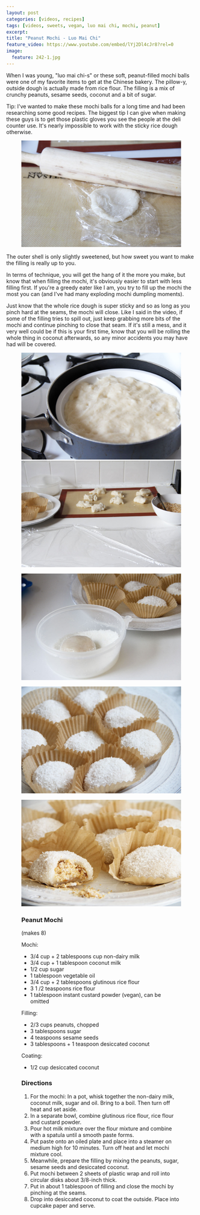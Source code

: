 ```yaml
---
layout: post
categories: [videos, recipes]
tags: [videos, sweets, vegan, luo mai chi, mochi, peanut]
excerpt: 
title: "Peanut Mochi - Luo Mai Chi"
feature_video: https://www.youtube.com/embed/lYj2Dl4cJr8?rel=0
image:
  feature: 242-1.jpg
---
```


When I was young, "luo mai chi-s" or these soft, peanut-filled mochi balls were one of my favorite items to get at the Chinese bakery.  The pillow-y, outside dough is actually made from rice flour.  The filling is a mix of crunchy peanuts, sesame seeds, coconut and a bit of sugar.

Tip: I've wanted to make these mochi balls for a long time and had been researching some good recipes. The biggest tip I can give when making these guys is to get those plastic gloves you see the people at the deli counter use.  It's nearly impossible to work with the sticky rice dough otherwise.

<figure>
    <img src="/images/242-6.jpg">
</figure> 

The outer shell is only slightly sweetened, but how sweet you want to make the filling is really up to you. 

In terms of technique, you will get the hang of it the more you make, but know that when filling the mochi, it's obviously easier to start with less filling first.  If you're a greedy eater like I am, you try to fill up the mochi the most you can (and I've had many exploding mochi dumpling moments).  

Just know that the whole rice dough is super sticky and so as long as you pinch hard at the seams, the mochi will close.  Like I said in the video, if some of the filling tries to spill out, just keep grabbing more bits of the mochi and continue pinching to close that seam.  If it's still a mess, and it very well could be if this is your first time, know that you will be rolling the whole thing in coconut afterwards, so any minor accidents you may have had will be covered.

<figure class="half">
<img src="/images/242-3.jpg">
<img src="/images/242-5.jpg">
</figure>

<figure>
    <img src="/images/242-7.jpg">
</figure> 

<figure>
    <img src="/images/242-8.jpg">
</figure> 

<figure>
    <img src="/images/242-10.jpg">
</figure> 

<figure class="ingredients" markdown="1">

### Peanut Mochi

(makes 8)

Mochi:

- 3/4 cup + 2 tablespoons cup non-dairy milk 
- 3/4 cup + 1 tablespoon coconut milk
- 1/2 cup sugar
- 1 tablespoon vegetable oil 
- 3/4 cup + 2 tablespoons glutinous rice flour 
- 3 1 /2 teaspoons rice flour 
- 1 tablespoon instant custard powder (vegan), can be omitted


Filling:

- 2/3 cups peanuts, chopped
- 3 tablespoons sugar
- 4 teaspoons sesame seeds
- 3 tablespoons + 1 teaspoon desiccated coconut

Coating:

- 1/2 cup desiccated coconut

</figure>

<figure class="directions" markdown="1">

### Directions

1. For the mochi: In a pot, whisk together the non-dairy milk, coconut milk, sugar and oil.  Bring to a boil.  Then turn off heat and set aside.
2. In a separate bowl, combine glutinous rice flour, rice flour and custard powder.
3. Pour hot milk mixture over the flour mixture and combine with a spatula until a smooth paste forms.
4. Put paste onto an oiled plate and place into a steamer on medium high for 10 minutes.  Turn off heat and let mochi mixture cool.
5. Meanwhile, prepare the filling by mixing the peanuts, sugar, sesame seeds and desiccated coconut.
6. Put mochi between 2 sheets of plastic wrap and roll into circular disks about 3/8-inch thick.
7. Put in about 1 tablespoon of filling and close the mochi by pinching at the seams.
8. Drop into desiccated coconut to coat the outside.  Place into cupcake paper and serve.
</figure>



